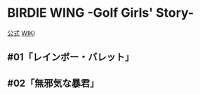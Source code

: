# BIRDIE WING -Golf Girls' Story-

[公式](https://birdie-wing.net/) 
[WIKI](https://ja.wikipedia.org/wiki/BIRDIE_WING_-Golf_Girls%27_Story-) 

## #01「レインボー・バレット」

## #02「無邪気な暴君」
